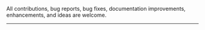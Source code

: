 All contributions, bug reports, bug fixes, documentation improvements, enhancements, and ideas are welcome.
****
